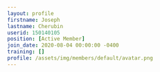 ```yaml
---
layout: profile
firstname: Joseph
lastname: Cherubin
userid: 150140105
position: [Active Member]
join_date: 2020-08-04 00:00:00 -0400
training: []
profile: /assets/img/members/default/avatar.png
---
```

